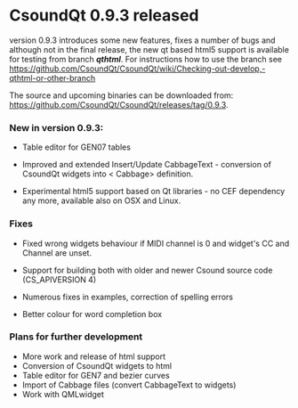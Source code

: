 # CsoundQt 0.9.3 released
 

version 0.9.3 introduces some new features, fixes a number of bugs and although not in the final release, the new qt based html5 support is available for testing from branch ***qthtml***.
For instructions how to use the branch see
<https://github.com/CsoundQt/CsoundQt/wiki/Checking-out-develop,-qthtml-or-other-branch>

The source and upcoming binaries can be downloaded from: <https://github.com/CsoundQt/CsoundQt/releases/tag/0.9.3>.



### New in version 0.9.3:

* Table editor for GEN07 tables     

* Improved and extended Insert/Update CabbageText -  conversion of CsoundQt widgets into < Cabbage> definition.

* Experimental html5 support based on Qt libraries -  no CEF dependency any more, available also on OSX and Linux.


 

### Fixes

* Fixed wrong widgets behaviour if MIDI channel is 0 and widget's CC and Channel are unset.

* Support for building both with older and newer Csound source code (CS_APIVERSION 4)

* Numerous fixes in examples, correction of spelling errors

* Better colour for word completion box

### Plans for further development
* More work and release of html support
* Conversion of CsoundQt widgets to html
* Table editor for GEN7 and bezier curves
* Import of Cabbage files (convert CabbageText to widgets)
* Work with QMLwidget 

